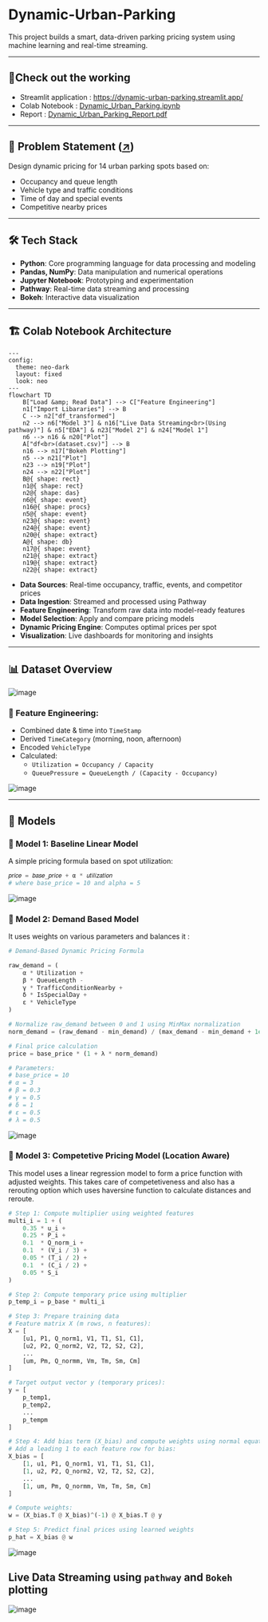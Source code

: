 # Dynamic-Urban-Parking

This project builds a smart, data-driven parking pricing system using machine learning and real-time streaming.

---
## 🚀Check out the working 
- Streamlit application : https://dynamic-urban-parking.streamlit.app/
- Colab Notebook : [Dynamic_Urban_Parking.ipynb](https://colab.research.google.com/drive/1WQZsQeInsULlSrtqpuDj28zQ1aK5cBv1?usp=sharing)
- Report : [Dynamic_Urban_Parking_Report.pdf](https://github.com/mkj-1901/Dynamic-Urban-Parking/blob/85fcb982731f286813228674acbdcce5d05c1903/Dynamic_Urban_Parking_Report.pdf)
---

## 📌 Problem Statement ([↗](https://colab.research.google.com/drive/1WQZsQeInsULlSrtqpuDj28zQ1aK5cBv1?usp=sharing))

Design dynamic pricing for 14 urban parking spots based on:
- Occupancy and queue length
- Vehicle type and traffic conditions
- Time of day and special events
- Competitive nearby prices

---
## 🛠️ Tech Stack

- **Python**: Core programming language for data processing and modeling
- **Pandas, NumPy**: Data manipulation and numerical operations
- **Jupyter Notebook**: Prototyping and experimentation
- **Pathway**: Real-time data streaming and processing
- **Bokeh**: Interactive data visualization

---

## 🏗️ Colab Notebook Architecture

```mermaid
---
config:
  theme: neo-dark
  layout: fixed
  look: neo
---
flowchart TD
    B["Load &amp; Read Data"] --> C["Feature Engineering"]
    n1["Import Libararies"] --> B
    C --> n2["df_transformed"]
    n2 --> n6["Model 3"] & n16["Live Data Streaming<br>(Using pathway)"] & n5["EDA"] & n23["Model 2"] & n24["Model 1"]
    n6 --> n16 & n20["Plot"]
    A["df<br>(dataset.csv)"] --> B
    n16 --> n17["Bokeh Plotting"]
    n5 --> n21["Plot"]
    n23 --> n19["Plot"]
    n24 --> n22["Plot"]
    B@{ shape: rect}
    n1@{ shape: rect}
    n2@{ shape: das}
    n6@{ shape: event}
    n16@{ shape: procs}
    n5@{ shape: event}
    n23@{ shape: event}
    n24@{ shape: event}
    n20@{ shape: extract}
    A@{ shape: db}
    n17@{ shape: event}
    n21@{ shape: extract}
    n19@{ shape: extract}
    n22@{ shape: extract}

```

- **Data Sources**: Real-time occupancy, traffic, events, and competitor prices
- **Data Ingestion**: Streamed and processed using Pathway
- **Feature Engineering**: Transform raw data into model-ready features
- **Model Selection**: Apply and compare pricing models
- **Dynamic Pricing Engine**: Computes optimal prices per spot
- **Visualization**: Live dashboards for monitoring and insights

--- 
## 📊 Dataset Overview

![image](https://github.com/user-attachments/assets/b3983316-1774-47ce-b019-b065d84f0b1a)


### 🔧 Feature Engineering:
- Combined date & time into `TimeStamp`
- Derived `TimeCategory` (morning, noon, afternoon)
- Encoded `VehicleType`
- Calculated:
  - `Utilization = Occupancy / Capacity`
  - `QueuePressure = QueueLength / (Capacity - Occupancy)`

![image](https://github.com/user-attachments/assets/170a25c7-b7da-4728-ad57-d09d9020547d)

---

## 🧠 Models

### 🔹 Model 1: Baseline Linear Model

A simple pricing formula based on spot utilization:

```python
𝑝𝑟𝑖𝑐𝑒 = 𝑏𝑎𝑠𝑒_𝑝𝑟𝑖𝑐𝑒 + α * 𝑢𝑡𝑖𝑙𝑖𝑧𝑎𝑡𝑖𝑜𝑛
# where base_price = 10 and alpha = 5

```
![image](https://github.com/user-attachments/assets/6209997d-0b1c-4abe-b3b5-0903e5a2a6eb)


### 🔹 Model 2: Demand Based Model

It uses weights on various parameters and balances it :

```python
# Demand-Based Dynamic Pricing Formula

raw_demand = (
    α * Utilization +
    β * QueueLength -
    γ * TrafficConditionNearby +
    δ * IsSpecialDay +
    ε * VehicleType
)

# Normalize raw_demand between 0 and 1 using MinMax normalization
norm_demand = (raw_demand - min_demand) / (max_demand - min_demand + 1e6)

# Final price calculation
price = base_price * (1 + λ * norm_demand)

# Parameters:
# base_price = 10
# α = 3
# β = 0.3
# γ = 0.5
# δ = 1
# ε = 0.5
# λ = 0.5

```
![image](https://github.com/user-attachments/assets/c8b3b078-767f-4abb-ad44-78d133254500)


### 🔹 Model 3: Competetive Pricing Model (Location Aware)

This model uses a linear regression model to form a price function with adjusted weights. This takes care of competetiveness and also has a rerouting option which uses haversine function to calculate distances and reroute.

``` python
# Step 1: Compute multiplier using weighted features
multi_i = 1 + (
    0.35 * u_i + 
    0.25 * P_i + 
    0.1  * Q_norm_i + 
    0.1  * (V_i / 3) + 
    0.05 * (T_i / 2) + 
    0.1  * (C_i / 2) + 
    0.05 * S_i
)

# Step 2: Compute temporary price using multiplier
p_temp_i = p_base * multi_i

# Step 3: Prepare training data
# Feature matrix X (m rows, n features):
X = [
    [u1, P1, Q_norm1, V1, T1, S1, C1],
    [u2, P2, Q_norm2, V2, T2, S2, C2],
    ...
    [um, Pm, Q_normm, Vm, Tm, Sm, Cm]
]

# Target output vector y (temporary prices):
y = [
    p_temp1,
    p_temp2,
    ...
    p_tempm
]

# Step 4: Add bias term (X_bias) and compute weights using normal equation
# Add a leading 1 to each feature row for bias:
X_bias = [
    [1, u1, P1, Q_norm1, V1, T1, S1, C1],
    [1, u2, P2, Q_norm2, V2, T2, S2, C2],
    ...
    [1, um, Pm, Q_normm, Vm, Tm, Sm, Cm]
]

# Compute weights:
w = (X_bias.T @ X_bias)^(-1) @ X_bias.T @ y

# Step 5: Predict final prices using learned weights
p_hat = X_bias @ w

```
![image](https://github.com/user-attachments/assets/1c957b7b-054f-4195-8b91-cc70d5a2829a)

## Live Data Streaming using `pathway` and `Bokeh` plotting

![image](https://github.com/user-attachments/assets/8982b89a-2db3-48c7-89b8-51504b8bc813)

